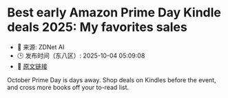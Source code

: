# Best early Amazon Prime Day Kindle deals 2025: My favorites sales
- 📅 来源: ZDNet AI
- 🕒 发布时间（东八区）: 2025-10-04 05:09:08
- 🔗 [原文链接](https://www.zdnet.com/article/best-early-october-prime-day-kindle-deals/)

October Prime Day is days away. Shop deals on Kindles before the event, and cross more books off your to-read list.